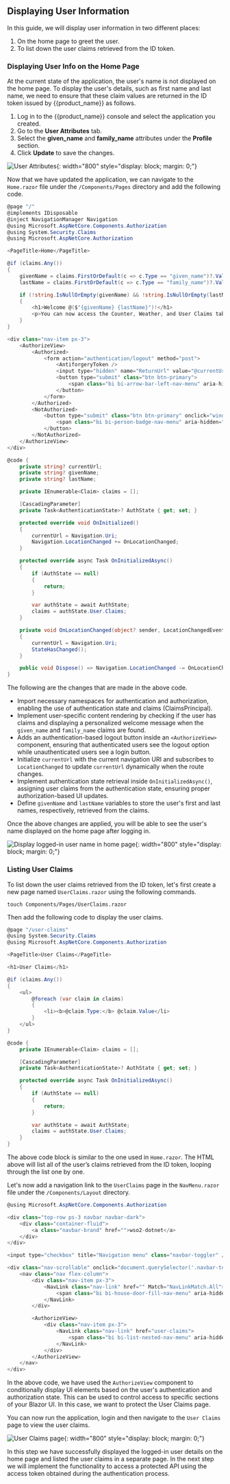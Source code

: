 
## Displaying User Information

In this guide, we will display user information in two different places:

1. On the home page to greet the user.
2. To list down the user claims retrieved from the ID token.

### Displaying User Info on the Home Page

At the current state of the application, the user's name is not displayed on the home page. To display the user's details, such as first name and last name, we need to ensure that these claim values are returned in the ID token issued by {{product_name}} as follows.

1. Log in to the {{product_name}} console and select the application you created.
2. Go to the **User Attributes** tab.
3. Select the **given_name** and **family_name** attributes under the **Profile** section.
4. Click **Update** to save the changes.

![User Attributes]({{base_path}}/assets/img/complete-guides/dotnet/image9.png){: width="800" style="display: block; margin: 0;"}

Now that we have updated the application, we can navigate to the `Home.razor` file under the `/Components/Pages` directory and add the following code.

```csharp title="Home.razor" hl_lines="5-6 10-20 29 42-46 57-66"
@page "/"
@implements IDisposable
@inject NavigationManager Navigation
@using Microsoft.AspNetCore.Components.Authorization
@using System.Security.Claims
@using Microsoft.AspNetCore.Authorization

<PageTitle>Home</PageTitle>

@if (claims.Any())
{
    givenName = claims.FirstOrDefault(c => c.Type == "given_name")?.Value;
    lastName = claims.FirstOrDefault(c => c.Type == "family_name")?.Value;

    if (!string.IsNullOrEmpty(givenName) && !string.IsNullOrEmpty(lastName))
    {
        <h1>Welcome @($"{givenName} {lastName}")!</h1>
        <p>You can now access the Counter, Weather, and User Claims tab.</p>
    }
}

<div class="nav-item px-3">
    <AuthorizeView>
        <Authorized>
            <form action="authentication/logout" method="post">
                <AntiforgeryToken />
                <input type="hidden" name="ReturnUrl" value="@currentUrl" />
                <button type="submit" class="btn btn-primary">
                    <span class="bi bi-arrow-bar-left-nav-menu" aria-hidden="true"></span> Logout @($"{givenName} {lastName}")
                </button>
            </form>
        </Authorized>
        <NotAuthorized>
            <button type="submit" class="btn btn-primary" onclick="window.location.href='/authentication/login';">
                <span class="bi bi-person-badge-nav-menu" aria-hidden="true"></span> Login
            </button>
        </NotAuthorized>
    </AuthorizeView>
</div>

@code {
    private string? currentUrl;
    private string? givenName;
    private string? lastName;

    private IEnumerable<Claim> claims = [];

    [CascadingParameter]
    private Task<AuthenticationState>? AuthState { get; set; }

    protected override void OnInitialized()
    {
        currentUrl = Navigation.Uri;
        Navigation.LocationChanged += OnLocationChanged;
    }

    protected override async Task OnInitializedAsync()
    {
        if (AuthState == null)
        {
            return;
        }

        var authState = await AuthState;
        claims = authState.User.Claims;
    }

    private void OnLocationChanged(object? sender, LocationChangedEventArgs e)
    {
        currentUrl = Navigation.Uri;
        StateHasChanged();
    }

    public void Dispose() => Navigation.LocationChanged -= OnLocationChanged;
}

```

The following are the changes that are made in the above code.

- Import necessary namespaces for authentication and authorization, enabling the use of authentication state and claims (ClaimsPrincipal).
- Implement user-specific content rendering by checking if the user has claims and displaying a personalized welcome message when the `given_name` and `family_name` claims are found.
- Adds an authentication-based logout button inside an `<AuthorizeView>` component, ensuring that authenticated users see the logout option while unauthenticated users see a login button.
- Initialize `currentUrl` with the current navigation URI and subscribes to `LocationChanged` to update `currentUrl` dynamically when the route changes.
- Implement authentication state retrieval inside `OnInitializedAsync()`, assigning user claims from the authentication state, ensuring proper authorization-based UI updates.
- Define `givenName` and `lastName` variables to store the user's first and last names, respectively, retrieved from the claims.

Once the above changes are applied, you will be able to see the user's name displayed on the home page after logging in.

![Display logged-in user name in home page]({{base_path}}/assets/img/complete-guides/dotnet/image10.png){: width="800" style="display: block; margin: 0;"}

### Listing User Claims

To list down the user claims retrieved from the ID token, let's first create a new page named `UserClaims.razor` using the following commands.

```shell
touch Components/Pages/UserClaims.razor
```

Then add the following code to display the user claims.

```csharp title="UserClaims.razor"
@page "/user-claims"
@using System.Security.Claims
@using Microsoft.AspNetCore.Components.Authorization

<PageTitle>User Claims</PageTitle>

<h1>User Claims</h1>

@if (claims.Any())
{
    <ul>
        @foreach (var claim in claims)
        {
            <li><b>@claim.Type:</b> @claim.Value</li>
        }
    </ul>
}

@code {
    private IEnumerable<Claim> claims = [];

    [CascadingParameter]
    private Task<AuthenticationState>? AuthState { get; set; }

    protected override async Task OnInitializedAsync()
    {
        if (AuthState == null)
        {
            return;
        }

        var authState = await AuthState;
        claims = authState.User.Claims;
    }
}
```

The above code block is similar to the one used in `Home.razor`. The HTML above will list all of the user’s claims retrieved from the ID token, looping through the list one by one.

Let's now add a navigation link to the `UserClaims` page in the `NavMenu.razor` file under the `/Components/Layout` directory.

```csharp title="NavMenu.razor" hl_lines="32-36"
@using Microsoft.AspNetCore.Components.Authorization

<div class="top-row ps-3 navbar navbar-dark">
    <div class="container-fluid">
        <a class="navbar-brand" href="">wso2-dotnet</a>
    </div>
</div>

<input type="checkbox" title="Navigation menu" class="navbar-toggler" />

<div class="nav-scrollable" onclick="document.querySelector('.navbar-toggler').click()">
    <nav class="nav flex-column">
        <div class="nav-item px-3">
            <NavLink class="nav-link" href="" Match="NavLinkMatch.All">
                <span class="bi bi-house-door-fill-nav-menu" aria-hidden="true"></span> Home
            </NavLink>
        </div>

        <AuthorizeView>
            <div class="nav-item px-3">
                <NavLink class="nav-link" href="user-claims">
                    <span class="bi bi-list-nested-nav-menu" aria-hidden="true"></span> User Claims
                </NavLink>
            </div>
        </AuthorizeView>
    </nav>
</div>

```

In the above code, we have used the `AuthorizeView` component to conditionally display UI elements based on the user's authentication and authorization state. This can be used to control access to specific sections of your Blazor UI. In this case, we want to protect the User Claims page.

You can now run the application, login and then navigate to the `User Claims` page to view the user claims.

![User Claims page]({{base_path}}/assets/img/complete-guides/dotnet/image11.png){: width="800" style="display: block; margin: 0;"}

In this step we have successfully displayed the logged-in user details on the home page and listed the user claims in a separate page. In the next step we will implement the functionality to access a protected API using the access token obtained during the authentication process.

